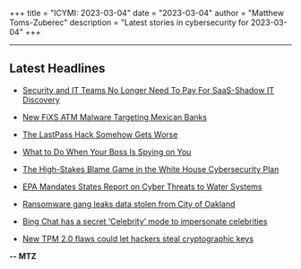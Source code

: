 +++
title = "ICYMI: 2023-03-04"
date = "2023-03-04"
author = "Matthew Toms-Zuberec"
description = "Latest stories in cybersecurity for 2023-03-04"
+++

---------------------------------------------------------------------------
## Latest Headlines
- [Security and IT Teams No Longer Need To Pay For SaaS-Shadow IT Discovery](https://thehackernews.com/2023/03/security-and-it-teams-no-longer-need-to.html)

- [New FiXS ATM Malware Targeting Mexican Banks](https://thehackernews.com/2023/03/new-fixs-atm-malware-targeting-mexican.html)

- [The LastPass Hack Somehow Gets Worse](https://www.wired.com/story/lastpass-engineer-breach-security-roundup/)

- [What to Do When Your Boss Is Spying on You](https://www.wired.com/story/what-to-do-boss-spying-surveillance-bossware/)

- [The High-Stakes Blame Game in the White House Cybersecurity Plan](https://www.wired.com/story/white-house-national-cybersecurity-strategy/)

- [EPA Mandates States Report on Cyber Threats to Water Systems](https://www.securityweek.com/epa-mandates-states-report-on-cyber-threats-to-water-systems/)

- [Ransomware gang leaks data stolen from City of Oakland](https://www.bleepingcomputer.com/news/security/ransomware-gang-leaks-data-stolen-from-city-of-oakland/)

- [Bing Chat has a secret ‘Celebrity’ mode to impersonate celebrities](https://www.bleepingcomputer.com/news/microsoft/bing-chat-has-a-secret-celebrity-mode-to-impersonate-celebrities/)

- [New TPM 2.0 flaws could let hackers steal cryptographic keys](https://www.bleepingcomputer.com/news/security/new-tpm-20-flaws-could-let-hackers-steal-cryptographic-keys/)

**-- MTZ**